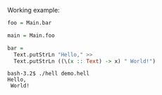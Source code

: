 Working example:

```haskell
foo = Main.bar

main = Main.foo

bar =
  Text.putStrLn "Hello," >>
  Text.putStrLn ((\(x :: Text) -> x) " World!")
```

```
bash-3.2$ ./hell demo.hell
Hello,
 World!
```